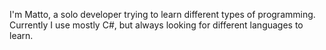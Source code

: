 I'm Matto, a solo developer trying to learn different types of programming.
Currently I use mostly C#, but always looking for different languages to learn.
